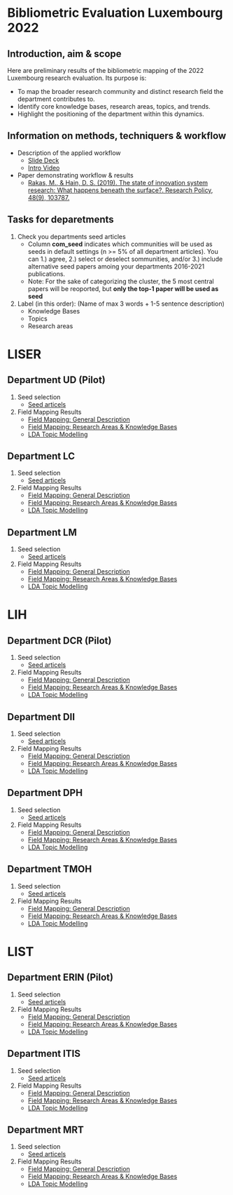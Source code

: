 #  Bibliometric Evaluation Luxembourg 2022

## Introduction, aim & scope

Here are preliminary results of the bibliometric mapping of the 2022 Luxembourg research evaluation. Its purpose is:

* To map the broader research community and distinct research field the department contributes to.
* Identify core knowledge bases, research areas, topics, and trends.
* Highlight the positioning of the department within this dynamics.

## Information on methods, techniquers & workflow

* Description of the applied workflow
   * [Slide Deck](
https://docs.google.com/presentation/d/1Uwe9GgRLPbsLzanJEUYJwo83g7Sn6J7YlkTLeCVrXEI/edit?usp=sharing)
   * [Intro Video](https://www.loom.com/share/ae7f8bd65c7c49ca9670d0ac0b7e0e14)
* Paper demonstrating workflow & results
   * [Rakas, M., & Hain, D. S. (2019). The state of innovation system research: What happens beneath the surface?. Research Policy, 48(9), 103787.](https://doi.org/10.1016/j.respol.2019.04.011)

## Tasks for deparetments

1. Check you departments seed articles
   * Column **com_seed** indicates which communities will be used as seeds in default settings (n >= 5% of all department articles). You can 1.) agree, 2.) select or deselect sommunities, and/or 3.) include alternative seed papers amoing your departments 2016-2021 publications.
   * Note: For the sake of categorizing the cluster, the 5 most central papers will be reoported, but **only the top-1 paper will be used as seed**
2. Label (in this order): (Name of max 3 words + 1-5 sentence description)
   * Knowledge Bases
   * Topics
   * Research areas



# LISER

## Department UD (Pilot)

1. Seed selection
   * [Seed articels](https://github.com/daniel-hain/biblio_lux_2022/blob/master/output/seed/scopus_liser_ud_seed.csv)
2. Field Mapping Results
   * [Field Mapping: General Description](https://daniel-hain.github.io/biblio_lux_2022/output/field_mapping/field_mapping_general_liser_ud.html)
   * [Field Mapping: Research Areas & Knowledge Bases](https://daniel-hain.github.io/biblio_lux_2022/output/field_mapping/field_mapping_liser_ud.html)
   * [LDA Topic Modelling](https://daniel-hain.github.io/biblio_lux_2022/output/topic_modelling/LDAviz_liser_ud.rds/index.html#topic=0&lambda=0.60&term=)

## Department LC

1. Seed selection
   * [Seed articels](https://github.com/daniel-hain/biblio_lux_2022/blob/master/output/seed/scopus_liser_lc_seed.csv)
2. Field Mapping Results
   * [Field Mapping: General Description](https://daniel-hain.github.io/biblio_lux_2022/output/field_mapping/field_mapping_general_liser_lc.html)
   * [Field Mapping: Research Areas & Knowledge Bases](https://daniel-hain.github.io/biblio_lux_2022/output/field_mapping/field_mapping_liser_lc.html)
   * [LDA Topic Modelling](https://daniel-hain.github.io/biblio_lux_2022/output/topic_modelling/LDAviz_liser_lc.rds/index.html#topic=0&lambda=0.60&term=)
   
## Department LM

1. Seed selection
   * [Seed articels](https://github.com/daniel-hain/biblio_lux_2022/blob/master/output/seed/scopus_liser_lm_seed.csv)
2. Field Mapping Results
   * [Field Mapping: General Description](https://daniel-hain.github.io/biblio_lux_2022/output/field_mapping/field_mapping_general_liser_lm.html)
   * [Field Mapping: Research Areas & Knowledge Bases](https://daniel-hain.github.io/biblio_lux_2022/output/field_mapping/field_mapping_liser_lm.html)
   * [LDA Topic Modelling](https://daniel-hain.github.io/biblio_lux_2022/output/topic_modelling/LDAviz_liser_lm.rds/index.html#topic=0&lambda=0.60&term=)   

# LIH

## Department DCR (Pilot)

1. Seed selection
   * [Seed articels](https://github.com/daniel-hain/biblio_lux_2022/blob/master/output/seed/scopus_lih_dcr_seed.csv)
2. Field Mapping Results
   * [Field Mapping: General Description](https://daniel-hain.github.io/biblio_lux_2022/output/field_mapping/field_mapping_general_lih_dcr.html)
   * [Field Mapping: Research Areas & Knowledge Bases](https://daniel-hain.github.io/biblio_lux_2022/output/field_mapping/field_mapping_lih_dcr.html)
   * [LDA Topic Modelling](https://daniel-hain.github.io/biblio_lux_2022/output/topic_modelling/LDAviz_lih_dcr.rds/index.html#topic=0&lambda=0.60&term=)

## Department DII

1. Seed selection
   * [Seed articels](https://github.com/daniel-hain/biblio_lux_2022/blob/master/output/seed/scopus_lih_dii_seed.csv)
2. Field Mapping Results
   * [Field Mapping: General Description](https://daniel-hain.github.io/biblio_lux_2022/output/field_mapping/field_mapping_general_lih_dii.html)
   * [Field Mapping: Research Areas & Knowledge Bases](https://daniel-hain.github.io/biblio_lux_2022/output/field_mapping/field_mapping_lih_dii.html)
   * [LDA Topic Modelling](https://daniel-hain.github.io/biblio_lux_2022/output/topic_modelling/LDAviz_lih_dii.rds/index.html#topic=0&lambda=0.60&term=)   

## Department DPH

1. Seed selection
   * [Seed articels](https://github.com/daniel-hain/biblio_lux_2022/blob/master/output/seed/scopus_lih_dph_seed.csv)
2. Field Mapping Results
   * [Field Mapping: General Description](https://daniel-hain.github.io/biblio_lux_2022/output/field_mapping/field_mapping_general_lih_dph.html)
   * [Field Mapping: Research Areas & Knowledge Bases](https://daniel-hain.github.io/biblio_lux_2022/output/field_mapping/field_mapping_lih_dph.html)
   * [LDA Topic Modelling](https://daniel-hain.github.io/biblio_lux_2022/output/topic_modelling/LDAviz_lih_dph.rds/index.html#topic=0&lambda=0.60&term=)
   
## Department TMOH

1. Seed selection
   * [Seed articels](https://github.com/daniel-hain/biblio_lux_2022/blob/master/output/seed/scopus_lih_tmoh_seed.csv)
2. Field Mapping Results
   * [Field Mapping: General Description](https://daniel-hain.github.io/biblio_lux_2022/output/field_mapping/field_mapping_general_lih_tmoh.html)
   * [Field Mapping: Research Areas & Knowledge Bases](https://daniel-hain.github.io/biblio_lux_2022/output/field_mapping/field_mapping_lih_tmoh.html)
   * [LDA Topic Modelling](https://daniel-hain.github.io/biblio_lux_2022/output/topic_modelling/LDAviz_lih_tmoh.rds/index.html#topic=0&lambda=0.60&term=)

# LIST

## Department ERIN (Pilot)

1. Seed selection
   * [Seed articels](https://github.com/daniel-hain/biblio_lux_2022/blob/master/output/seed/scopus_list_erin_seed.csv)
2. Field Mapping Results
   * [Field Mapping: General Description](https://daniel-hain.github.io/biblio_lux_2022/output/field_mapping/field_mapping_general_list_erin.html)
   * [Field Mapping: Research Areas & Knowledge Bases](https://daniel-hain.github.io/biblio_lux_2022/output/field_mapping/field_mapping_list_erin.html)
   * [LDA Topic Modelling](https://daniel-hain.github.io/biblio_lux_2022/output/topic_modelling/LDAviz_list_erin.rds/index.html#topic=0&lambda=0.60&term=)
 
## Department ITIS

1. Seed selection
   * [Seed articels](https://github.com/daniel-hain/biblio_lux_2022/blob/master/output/seed/scopus_list_itis_seed.csv)
2. Field Mapping Results
   * [Field Mapping: General Description](https://daniel-hain.github.io/biblio_lux_2022/output/field_mapping/field_mapping_general_list_itis.html)
   * [Field Mapping: Research Areas & Knowledge Bases](https://daniel-hain.github.io/biblio_lux_2022/output/field_mapping/field_mapping_list_itis.html)
   * [LDA Topic Modelling](https://daniel-hain.github.io/biblio_lux_2022/output/topic_modelling/LDAviz_list_itis.rds/index.html#topic=0&lambda=0.60&term=)
   
## Department MRT

1. Seed selection
   * [Seed articels](https://github.com/daniel-hain/biblio_lux_2022/blob/master/output/seed/scopus_list_mrt_seed.csv)
2. Field Mapping Results
   * [Field Mapping: General Description](https://daniel-hain.github.io/biblio_lux_2022/output/field_mapping/field_mapping_general_list_mrt.html)
   * [Field Mapping: Research Areas & Knowledge Bases](https://daniel-hain.github.io/biblio_lux_2022/output/field_mapping/field_mapping_list_mrt.html)
   * [LDA Topic Modelling](https://daniel-hain.github.io/biblio_lux_2022/output/topic_modelling/LDAviz_list_mrt.rds/index.html#topic=0&lambda=0.60&term=)
